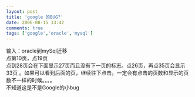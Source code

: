 ```yaml
---
layout: post
title: 'google 的BUG?'
date: 2006-08-15 13:42
comments: true
tags: ['google','oracle','mysql']
---
```


输入：oracle到mySql迁移  
点第10页，点19页  
点到28页会在下面显示27页而且没有下一页的标志。点26页，再点35页会显示33页
。如果可以看到后面的页，继续往下点击。一定会有点击的页数和显示的页数不一样的时候。。。。  
不知道这是不是Google的小bug

